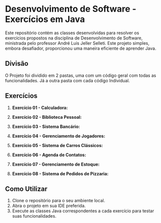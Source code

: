 # Desenvolvimento de Software - Exercícios em Java

Este repositório contém as classes desenvolvidas para resolver os exercícios propostos na disciplina de Desenvolvimento de Software, ministrada pelo professor André Luis Jeller Selleti. 
Este projeto simples, embora desafiador, proporcionou uma maneira eficiente de aprender Java.

## Divisão

O Projeto foi dividido em 2 pastas, uma com um código geral com todas as funcionalidades. Já a outra pasta com cada código Individual. 

## Exercícios

1. **Exercício 01 - Calculadora:**

2. **Exercício 02 - Biblioteca Pessoal:**

3. **Exercício 03 - Sistema Bancário:**

4. **Exercício 04 - Gerenciamento de Jogadores:**

5. **Exercício 05 - Sistema de Carros Clássicos:**

6. **Exercício 06 - Agenda de Contatos:**

7. **Exercício 07 - Gerenciamento de Estoque:**

8. **Exercício 08 - Sistema de Pedidos de Pizzaria:**


## Como Utilizar

1. Clone o repositório para o seu ambiente local.
2. Abra o projeto em sua IDE preferida.
3. Execute as classes Java correspondentes a cada exercício para testar suas funcionalidades.
